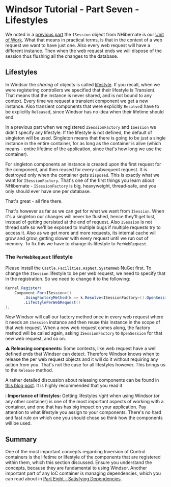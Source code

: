# Windsor Tutorial - Part Seven - Lifestyles

We noted in a [previous part](mvc-tutorial-part-6-persistence-layer.md) the `ISession` object from NHibernate is our [Unit of Work](http://martinfowler.com/eaaCatalog/unitOfWork.html). What that means in practical terms, is that in the context of a web request we want to have just one. Also every web request will have a different instance. Then when the web request ends we will dispose of the session thus flushing all the changes to the database.

## Lifestyles

In Windsor the *sharing* of objects is called [lifestyle](lifestyles.md). If you recall, when we were registering controllers we specified that their lifestyle is Transient. That means that the instance is never shared, and is not bound to any context. Every time we request a transient component we get a new instance. Also transient components that were explicitly `Resolve`d have to be explicitly `Release`d, since Windsor has no idea when their lifetime should end.

In a previous part when we registered `ISessionFactory` and `ISession` we didn't specify any lifestyle. If the lifestyle is not defined, the default of singleton will be used. Singleton means that there is going to be just a single instance in the entire container, for as long as the container is alive (which means - entire lifetime of the application, since that's how long we use the container).

For singleton components an instance is created upon the first request for the component, and then reused for every subsequent request. It is destroyed only when the container gets `Disposed`. This is exactly what we want for `ISessionFactory`. That's one of the first things you learn about NHibernate - `ISessionFactory` is big, heavyweight, thread-safe, and you only should ever have one per database.

That's great - all fine there.

That's however as far as we can get for what we want from `ISession`. When it's a singleton our changes will never be flushed, hence they'll get lost, instead of getting persisted at the end of request. Also `ISession` is not thread safe so we'll be exposed to multiple bugs if multiple requests try to access it. Also as we get more and more requests, its internal cache will grow and grow, getting slower with every request until we run out of memory. To fix this we have to change its lifestyle to `PerWebRequest`.

### The `PerWebRequest` lifestyle

Please install the `Castle.Facilities.AspNet.SystemWeb` NuGet first. To change the `ISession` lifestyle to be per web request, we need to specify that in the registration. So we need to change it to the following:

```csharp
Kernel.Register(
	Component.For<ISession>()
		.UsingFactoryMethod(k => k.Resolve<ISessionFactory>().OpenSession())
		.LifestylePerWebRequest()
);
```

Now Windsor will call our factory method once in every web request where it needs an `ISession` instance and then reuse this instance in the scope of that web request. When a new web request comes along, the factory method will be called again, asking `ISessionFactory` to `OpenSession` for that new web request, and so on.

:warning: **Releasing components:** Some contexts, like web request have a well defined ends that Windsor can detect. Therefore Windsor knows when to release the per web request objects and it will do it without requiring any action from you. That's not the case for all lifestyles however. This brings us to the `Release` method.

A rather detailed discussion about releasing components can be found in [this blog post](http://kozmic.pl/2010/08/27/must-i-release-everything-when-using-windsor). It is highly recommended that you read it

:information_source: **Importance of lifestyles:** Getting lifestyles *right* when using Windsor (or any other container) is one of the most important aspects of working with a container, and one that has has big impact on your application. Pay attention to what lifestyle you assign to your components. There's no hard and fast rule on which one you should chose so think how the components will be used.

## Summary

One of the most important concepts regarding Inversion of Control containers is the lifetime or lifestyle of the components that are registered within them, which this section discussed. Ensure you understand the concepts, because they are fundamental to using Windsor. Another important part of any IoC container is managing dependencies, which you can read about in [Part Eight - Satisfying Dependencies](mvc-tutorial-part-8-satisfying-dependencies.md).